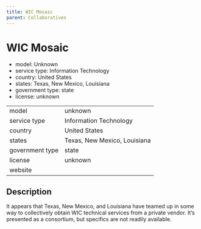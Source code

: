 ```yaml
---
title: WIC Mosaic
parent: Collaboratives
---
```


# WIC Mosaic

- model: Unknown
- service type: Information Technology
- country: United States
- states: Texas, New Mexico, Louisiana
- government type: state
- license: unknown

|                   |                                          |
|:------------------|:-----------------------------------------|
| model             | unknown
| service type      | Information Technology
| country           | United States
| states            | Texas, New Mexico, Louisiana
| government type   | state
| license           | unknown
| website           | 

## Description
It appears that Texas, New Mexico, and Louisiana have teamed up in some way to collectively obtain WIC technical services from a private vendor. It’s presented as a consortium, but specifics are not readily available.
